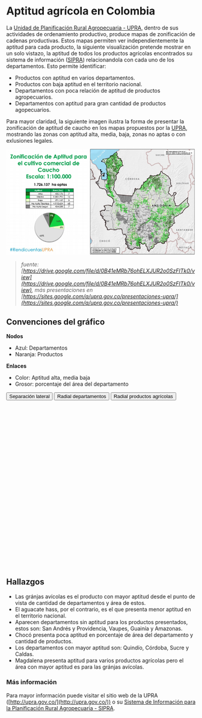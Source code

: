<link rel="stylesheet" href="https://maxcdn.bootstrapcdn.com/bootstrap/4.0.0-beta/css/bootstrap.min.css" integrity="sha384-/Y6pD6FV/Vv2HJnA6t+vslU6fwYXjCFtcEpHbNJ0lyAFsXTsjBbfaDjzALeQsN6M" crossorigin="anonymous">

<script src="https://code.jquery.com/jquery-3.2.1.slim.min.js" integrity="sha384-KJ3o2DKtIkvYIK3UENzmM7KCkRr/rE9/Qpg6aAZGJwFDMVNA/GpGFF93hXpG5KkN" crossorigin="anonymous"></script>
<script src="https://cdnjs.cloudflare.com/ajax/libs/popper.js/1.11.0/umd/popper.min.js" integrity="sha384-b/U6ypiBEHpOf/4+1nzFpr53nxSS+GLCkfwBdFNTxtclqqenISfwAzpKaMNFNmj4" crossorigin="anonymous"></script>
<script src="https://maxcdn.bootstrapcdn.com/bootstrap/4.0.0-beta/js/bootstrap.min.js" integrity="sha384-h0AbiXch4ZDo7tp9hKZ4TsHbi047NrKGLO3SEJAg45jXxnGIfYzk4Si90RDIqNm1" crossorigin="anonymous"></script>

<link rel="stylesheet" type="text/css" href="assets/css/main.css" />
<script type="text/javascript" src="https://d3js.org/d3.v4.min.js"></script>
  
# Aptitud agrícola en Colombia
La [Unidad de Planificación Rural Agropecuaria - UPRA](http://upra.gov.co/), dentro de sus actividades de ordenamiento productivo, produce mapas de zonificación de cadenas productivas. Estos mapas permiten ver independientemente la aptitud para cada producto, la siguiente visualización pretende mostrar en un solo vistazo, la aptitud de todos los productos agrícolas encontrados su sistema de información ([SIPRA](http://upra.gov.co/SIPRA/)) relacionandola con cada uno de los departamentos. Esto permite identificar:

- Productos con aptitud en varios departamentos.
- Productos con baja aptitud en el territorio nacional.
- Departamentos con poca relación de aptitud de productos agropecuarios.
- Departamentos con aptitud para gran cantidad de productos agopecuarios.

Para mayor claridad, la siguiente imagen ilustra la forma de presentar la zonificación de aptitud de caucho en los mapas propuestos por la [UPRA](http://upra.gov.co/), mostrando las zonas con aptitud alta, media, baja, zonas no aptas o con exlusiones legales.

![caucho](assets/img/zonificacionCaucho.png "tomada de upra.gov.co")
>_fuente: [https://drive.google.com/file/d/0B41eMRb76ohELXJUR2o0SzFITk0/view](https://drive.google.com/file/d/0B41eMRb76ohELXJUR2o0SzFITk0/view), más presentaciones en [https://sites.google.com/a/upra.gov.co/presentaciones-upra/](https://sites.google.com/a/upra.gov.co/presentaciones-upra/)_


## Convenciones del gráfico
**Nodos**
- Azul: Departamentos
- Naranja: Productos

**Enlaces**
- Color: Aptitud alta, media baja
- Grosor: porcentaje del área del departamento

<button id="sideBySide" type="button" class="btn btn-outline-primary btn-sm">Separación lateral</button>
<button id="radialDepartamento" type="button" class="btn btn-outline-success btn-sm">Radial departamentos</button>
<button id="radioAgricola" type="button" class="btn btn-outline-info btn-sm">Radial productos agrícolas</button>

<svg width="690" height="580"></svg>
<script src="assets/js/main.js"></script>

## Hallazgos

- Las gránjas avícolas es el producto con mayor aptitud desde el punto de vista de cantidad de departamentos y área de estos.
- El aguacate hass, por el contrario, es el que presenta menor aptitud en el territorio nacional.
- Aparecen departamentos sin aptitud para los productos presentados, estos son: San Andrés y Providencia, Vaupes, Guainía y Amazonas.
- Chocó presenta poca aptitud en porcentaje de área del departamento y cantidad de productos.
- Los departamentos con mayor aptitud son: Quindío, Córdoba, Sucre y Caldas.
- Magdalena presenta aptitud para varios productos agrícolas pero el área con mayor aptitud es para las gránjas avícolas.


### Más información
Para mayor información puede visitar el sitio web de la UPRA ([http://upra.gov.co/](http://upra.gov.co/)) o su [Sistema de Información para la Planificación Rural Agropecuaria - SIPRA](http://upra.gov.co/SIPRA/).



